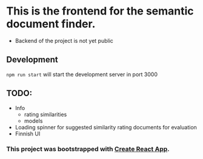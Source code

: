 # This is the frontend for the semantic document finder.
 - Backend of the project is not yet public

## Development
```npm run start``` will start the development server in port 3000

## TODO:
 - Info
    - rating similarities
    - models
 - Loading spinner for suggested similarity rating documents for evaluation
 - Finnish UI

### This project was bootstrapped with [Create React App](https://github.com/facebookincubator/create-react-app).

